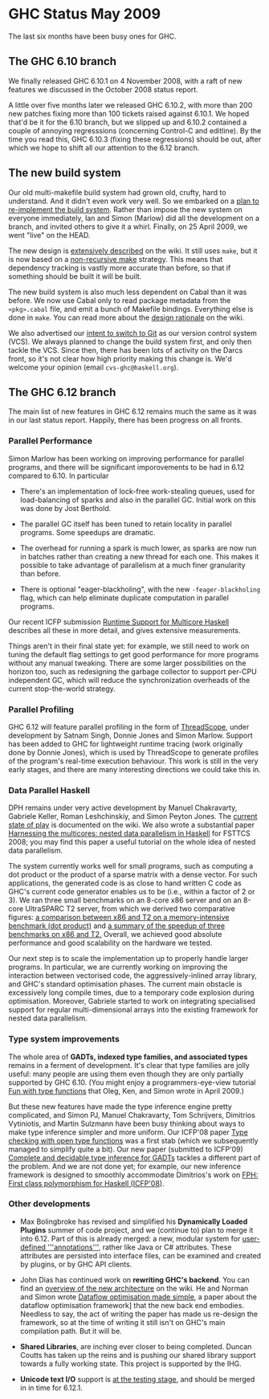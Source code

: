 # GHC Status May 2009


The last six months have been busy ones for GHC.  

## The GHC 6.10 branch


We finally released GHC 6.10.1 on 4 November 2008, with a raft of new
features we discussed in the October 2008 status report.


A little over five months later we released GHC 6.10.2, with more than 200 new
patches fixing more than 100 tickets raised against 6.10.1.  We hoped that'd be
it for the 6.10 branch, but we slipped up and 6.10.2 contained a couple
of annoying regresssions (concerning Control-C and editline). 
By the time you read this, GHC 6.10.3 (fixing these regressions) should
be out, after which we hope to shift all our attention to the 6.12 branch.

## The new build system


Our old multi-makefile build system had grown old, crufty, hard to 
understand.  And it didn't even work very well.  So we embarked
on a [plan to re-implement the build system](design/build-system).
Rather than impose the new system on everyone immediately, Ian and Simon (Marlow) 
did all the development on a branch, and invited others to give it a whirl.
Finally, on 25 April 2009, we went "live" on the HEAD. 


The new design is [extensively described](building) on the wiki.  It still
uses `make`, but it is now based on a [non-recursive make](building/architecture/idiom/non-recursive-make) strategy.  This means that dependency tracking is vastly more accurate than before,
so that if something should be built it will be built.


The new build system is also much less dependent on Cabal than it was before.
We now use Cabal only to read package metadata from the `<pkg>.cabal` file, 
and emit a bunch of Makefile bindings.  Everything else is done in `make`.
You can read more about the [design rationale](design/build-system) on the wiki.


We also advertised our [intent to switch to Git](design/version-control-system) as our
version control system (VCS).  We always planned to change the build system first, and only
then tackle the VCS.  Since then, there has been lots of activity on the Darcs front, so
it's not clear how high priority making this change is.  We'd welcome your opinion (email `cvs-ghc@haskell.org`).

## The GHC 6.12 branch


The main list of new features in GHC 6.12 remains much the same as it was in our last status report.  Happily, there has been progress on all fronts.

### Parallel Performance


Simon Marlow has been working on improving performance for parallel programs, and there will be significant imporovements to be had in 6.12 compared to 6.10.  In particular

- There's an implementation of lock-free work-stealing queues, used for load-balancing of sparks and also
  in the parallel GC.  Initial work on this was done by Jost Berthold.

- The parallel GC itself has been tuned to retain locality in parallel programs.  Some speedups are
  dramatic.

- The overhead for running a spark is much lower, as sparks are now run in batches rather than creating
  a new thread for each one.  This makes it possible to take advantage of parallelism at a much finer
  granularity than before.

- There is optional "eager-blackholing", with the new `-feager-blackholing` flag, which can help eliminate
  duplicate computation in parallel programs.


Our recent ICFP submission [ Runtime Support for Multicore Haskell](http://ghcmutterings.wordpress.com/2009/03/03/new-paper-runtime-support-for-multicore-haskell/) describes all these in more detail, and gives extensive measurements.


Things aren't in their final state yet: for example, we still need to work on tuning the default flag settings to get good performance for more programs without any manual tweaking.  There are some larger possibilities on the horizon too, such as redesigning the garbage collector to support per-CPU independent GC, which will reduce the synchronization overheads of the current stop-the-world strategy.

### Parallel Profiling


GHC 6.12 will feature parallel profiling in the form of [ ThreadScope](http://raintown.org/?page_id=132), under development by Satnam Singh, Donnie Jones and Simon Marlow.  Support has been added to GHC for lightweight runtime tracing (work originally done by Donnie Jones), which is used by ThreadScope to generate profiles of the program's real-time execution behaviour.  This work is still in the very early stages, and there are many interesting directions we could take this in.

### Data Parallel Haskell


DPH remains under very active development by Manuel Chakravarty, Gabriele Keller, Roman Leshchinskiy, and Simon Peyton Jones. The [current state of play](data-parallel) is documented on the wiki.  We also wrote a substantial paper [ Harnessing the multicores: nested data parallelism in Haskell](http://research.microsoft.com/~simonpj/papers/ndp) for FSTTCS 2008; you may find this paper a useful tutorial on the whole idea of nested data parallelism.


The system currently works well for small programs, such as computing a dot product or the product of a sparse matrix with a dense vector.  For such applications, the generated code is as close to hand written C code as GHC's current code generator enables us to be (i.e., within a factor of 2 or 3).  We ran three small benchmarks on an 8-core x86 server and on an 8-core UltraSPARC T2 server, from which we derived two comparative figures: [ a comparison between x86 and T2 on a memory-intensive benchmark (dot product)](http://justtesting.org/post/83014052/this-is-the-performance-of-a-dot-product-of-two) and [ a summary of the speedup of three benchmarks on x86 and T2.](http://justtesting.org/post/85103645/these-graphs-summarise-the-performance-of-data) Overall, we achieved good absolute performance and good scalability on the hardware we tested.


Our next step is to scale the implementation up to properly handle larger programs.  In particular, we are currently working on improving the interaction between vectorised code, the aggressively-inlined array library, and GHC's standard optimisation phases.  The current main obstacle is excessively long compile times, due to a temporary code explosion during optimisation.  Moreover, Gabriele started to work on integrating specialised support for regular multi-dimensional arrays into the existing framework for nested data parallelism.

### Type system improvements


The whole area of **GADTs, indexed type families, and associated types** remains in a ferment of development.  It's clear that type families are jolly useful: many people are using them even though they are only partially supported by GHC 6.10. (You might enjoy a programmers-eye-view tutorial [ Fun with type functions](http://research.microsoft.com/~simonpj/papers/assoc-types) that Oleg, Ken, and Simon wrote in April 2009.) 


But these new features have made the type inference engine pretty complicated, and Simon PJ, Manuel Chakravarty, Tom Schrijvers, Dimitrios Vytiniotis, and Martin Sulzmann have been busy thinking about ways to make type inference simpler and more uniform. Our ICFP'08 paper [ Type checking with open type functions](http://research.microsoft.com/~simonpj/papers/assoc-types) was a first stab (which we subsequently managed to simplify quite a bit).  Our new paper (submitted to ICFP'09) [ Complete and decidable type inference for GADTs](http://research.microsoft.com/~simonpj/papers/gadt) tackles a different part of the problem.  And we are not done yet; for example, our new inference framework is designed to smoothly accommodate Dimitrios's work on [ FPH: First class polymorphism for Haskell (ICFP'08)](http://research.microsoft.com/~simonpj/papers/boxy/).   

### Other developments

- Max Bolingbroke has revised and simplified his **Dynamically Loaded Plugins** summer of code project, and we (continue to) plan to merge it into 6.12.  Part of this is already merged: a new, modular system for [user-defined '''annotations'''](annotations), rather like Java or C\# attributes.  These attributes are persisted into interface files, can be examined and created by plugins, or by GHC API clients.

- John Dias has continued work on **rewriting GHC's backend**.  You can find an [overview of the new architecture](commentary/compiler/new-code-gen-pipeline) on the wiki.  He and Norman and Simon wrote [ Dataflow optimisation made simple](http://research.microsoft.com/~simonpj/papers/c--), a paper about the dataflow optimisation framework\] that the new back end embodies.  Needless to say, the act of writing the paper has made us re-design the framework, so at the time of writing it still isn't on GHC's main compilation path.  But it will be.

- **Shared Libraries**, are inching ever closer to being completed.  Duncan Coutts has taken up the reins and is pushing our shared library support towards a fully working state.  This project is supported by the IHG.

- **Unicode text I/O** support is [ at the testing stage](http://www.haskell.org/pipermail/glasgow-haskell-users/2009-February/016558.html), and should be merged in in time for 6.12.1.
